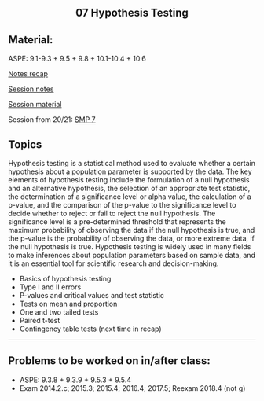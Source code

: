 <h2 align="center">07 Hypothesis Testing</h2>

## Material:
ASPE: 9.1-9.3 + 9.5 + 9.8 + 10.1-10.4 + 10.6

[Notes recap](https://drive.google.com/file/d/1KR85vvK9Oo_QN9WKiHic2bY3ueC3JShL/view?usp=sharing)

[Session notes](https://drive.google.com/file/d/1fg4pstQXTtnNDVbvgWSEwN-CucDAx7Nt/view?usp=sharing)

[Session material](https://viaucdk-my.sharepoint.com/:f:/g/personal/rib_viauc_dk/Em4S0kBQDWZPiOBLpJjM3MEBNWQx40JCmPXPRtj0EoO7_g?e=VFim27)

Session from 20/21: [SMP 7](https://youtu.be/B1W0U1gzYE8)

## Topics

Hypothesis testing is a statistical method used to evaluate whether a certain hypothesis about a population parameter is supported by the data. The key elements of hypothesis testing include the formulation of a null hypothesis and an alternative hypothesis, the selection of an appropriate test statistic, the determination of a significance level or alpha value, the calculation of a p-value, and the comparison of the p-value to the significance level to decide whether to reject or fail to reject the null hypothesis. The significance level is a pre-determined threshold that represents the maximum probability of observing the data if the null hypothesis is true, and the p-value is the probability of observing the data, or more extreme data, if the null hypothesis is true. Hypothesis testing is widely used in many fields to make inferences about population parameters based on sample data, and it is an essential tool for scientific research and decision-making.

- Basics of hypothesis testing
- Type I and II errors
- P-values and critical values and test statistic
- Tests on mean and proportion
- One and two tailed tests
- Paired t-test
- Contingency table tests (next time in recap)

---

## Problems to be worked on in/after class:

- ASPE: 9.3.8 + 9.3.9 + 9.5.3 + 9.5.4
- Exam 2014.2.c; 2015.3; 2015.4; 2016.4; 2017.5; Reexam 2018.4 (not g)



